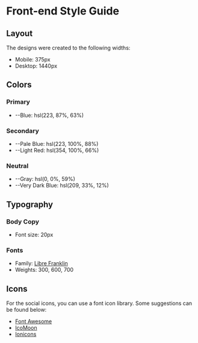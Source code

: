 # Front-end Style Guide

## Layout

The designs were created to the following widths:

- Mobile: 375px
- Desktop: 1440px

## Colors

### Primary

- --Blue: hsl(223, 87%, 63%)

### Secondary

- --Pale Blue: hsl(223, 100%, 88%)
- --Light Red: hsl(354, 100%, 66%)

### Neutral

- --Gray: hsl(0, 0%, 59%)
- --Very Dark Blue: hsl(209, 33%, 12%)

## Typography

### Body Copy

- Font size: 20px

### Fonts

- Family: [Libre Franklin](https://fonts.google.com/specimen/Libre+Franklin)
- Weights: 300, 600, 700

## Icons

For the social icons, you can use a font icon library. Some suggestions can be found below:

- [Font Awesome](https://fontawesome.com)
- [IcoMoon](https://icomoon.io)
- [Ionicons](https://ionicons.com)
